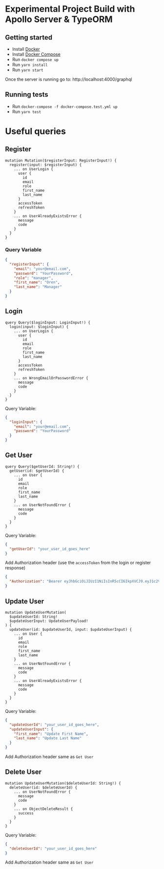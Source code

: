 # Experimental Project Build with Apollo Server & TypeORM

## Getting started

- Install [Docker](https://hub.docker.com/search?type=edition&offering=community)
- Install [Docker Compose](https://docs.docker.com/compose/install/)
- Run `docker compose up`
- Run `yarn install`
- Run `yarn start`

Once the server is running go to: http://localhost:4000/graphql

## Running tests

- Run `docker-compose -f docker-compose.test.yml up`
- Run `yarn test`

# Useful queries

## Register

```gql
mutation Mutation($registerInput: RegisterInput!) {
  register(input: $registerInput) {
    ... on UserLogin {
      user {
        id
        email
        role
        first_name
        last_name
      }
      accessToken
      refreshToken
    }
    ... on UserAlreadyExistsError {
      message
      code
    }
  }
}
```

### Query Variable

```json
{
  "registerInput": {
    "email": "your@email.com",
    "password": "YourPassword",
    "role": "manager",
    "first_name": "Oren",
    "last_name": "Manager"
  }
}
```

## Login

```gql
query Query($loginInput: LoginInput!) {
  login(input: $loginInput) {
    ... on UserLogin {
      user {
        id
        email
        role
        first_name
        last_name
      }
      accessToken
      refreshToken
    }
    ... on WrongEmailOrPasswordError {
      message
      code
    }
  }
}
```

Query Variable:

```json
{
  "loginInput": {
    "email": "your@email.com",
    "password": "YourPassword"
  }
}
```

## Get User

```gql
query Query($getUserId: String!) {
  getUser(id: $getUserId) {
    ... on User {
      id
      email
      role
      first_name
      last_name
    }
    ... on UserNotFoundError {
      message
      code
    }
  }
}
```

Query Variable:

```json
{
  "getUserId": "your_user_id_goes_here"
}
```

Add Authorization header (use the `accessToken` from the login or register response)

```json
{
  "Authorization": "Bearer eyJhbGciOiJIUzI1NiIsInR5cCI6IkpXVCJ9.eyJ1c2VyIjp7ImlkIjoiMmRlMGFiYjktODMyYi00MGVjLWEyYjgtYzM4NWRkZDliMDJlIiwicm9sZXMiOlsibWFuYWdlciJdfSwiaWF0IjoxNjI1NDE4NjA3LCJleHAiOjE2MjU0MTk1MDcsInN1YiI6IjJkZTBhYmI5LTgzMmItNDBlYy1hMmI4LWMzODVkZGQ5YjAyZSJ9.qwDBYWJKxMaF2XyBeMQdgSJqOGCfwjfvHh-TQemnkJw"
}
```

## Update User

```gql
mutation UpdateUserMutation(
  $updateUserId: String!
  $updateUserInput: UpdateUserPayload!
) {
  updateUser(id: $updateUserId, input: $updateUserInput) {
    ... on User {
      id
      email
      role
      first_name
      last_name
    }
    ... on UserNotFoundError {
      message
      code
    }
    ... on UserAlreadyExistsError {
      message
      code
    }
  }
}
```

Query Variable:

```json
{
  "updateUserId": "your_user_id_goes_here",
  "updateUserInput": {
    "first_name": "Update First Name",
    "last_name": "Update Last Name"
  }
}
```

Add Authorization header same as `Get User`

## Delete User

```gql
mutation UpdateUserMutation($deleteUserId: String!) {
  deleteUser(id: $deleteUserId) {
    ... on UserNotFoundError {
      message
      code
    }
    ... on ObjectDeleteResult {
      success
    }
  }
}
```

Query Variable:

```json
{
  "deleteUserId": "your_user_id_goes_here"
}
```

Add Authorization header same as `Get User`
